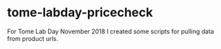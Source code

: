 # tome-labday-pricecheck

For Tome Lab Day November 2018 I created some scripts for pulling data from product urls. 

